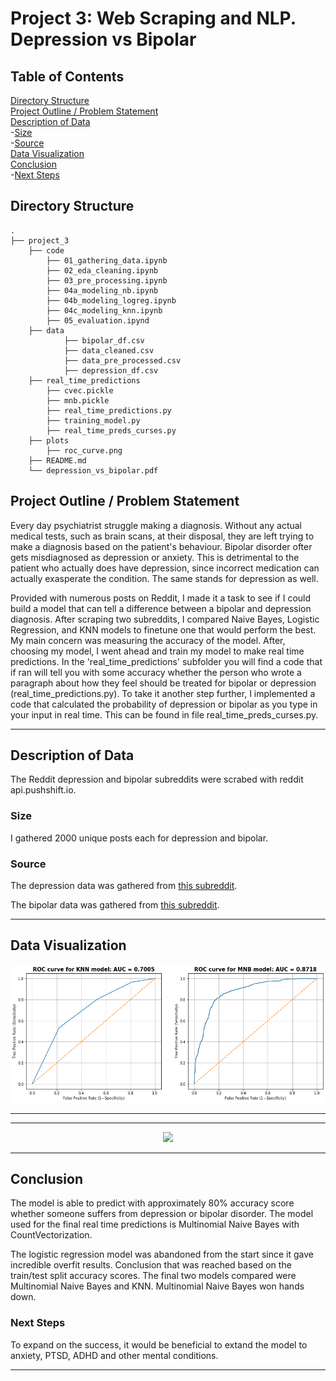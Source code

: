 # Project 3: Web Scraping and NLP. Depression vs Bipolar

## Table of Contents

[Directory Structure](#Directory-Structure)<br>
[Project Outline / Problem Statement](#Project-Outline-/-Problem-Statement)<br>
[Description of Data](#Description-of-Data)<br>
-[Size](#Size)<br>
-[Source](#Source)<br>
[Data Visualization](#Data-Visualization)<br>
[Conclusion](#Conclusion)<br>
-[Next Steps](#Next-Steps)<br>


## Directory Structure

```
.
├── project_3
    ├── code
        ├── 01_gathering_data.ipynb
        ├── 02_eda_cleaning.ipynb
        ├── 03_pre_processing.ipynb
        ├── 04a_modeling_nb.ipynb
        ├── 04b_modeling_logreg.ipynb
        ├── 04c_modeling_knn.ipynb
        ├── 05_evaluation.ipynd
    ├── data
            ├── bipolar_df.csv
            ├── data_cleaned.csv
            ├── data_pre_processed.csv
            ├── depression_df.csv
    ├── real_time_predictions
        ├── cvec.pickle
        ├── mnb.pickle
        ├── real_time_predictions.py
        ├── training_model.py
        ├── real_time_preds_curses.py
    ├── plots
        ├── roc_curve.png   
    ├── README.md
    └── depression_vs_bipolar.pdf
```

## Project Outline / Problem Statement

Every day psychiatrist struggle making a diagnosis. Without any actual medical tests, such as brain scans, at their disposal, they are left trying to make a diagnosis based on the patient's behaviour. Bipolar disorder ofter gets misdiagnosed as depression or anxiety. This is detrimental to the patient who actually does have depression, since incorrect medication can actually exasperate the condition. The same stands for depression as well.

Provided with numerous posts on Reddit, I made it a task to see if I could build a model that can tell a difference between a bipolar and depression diagnosis. After scraping two subreddits, I compared Naive Bayes, Logistic Regression, and KNN models to finetune one that would perform the best. My main concern was measuring the accuracy of the model. After, choosing my model, I went ahead and train my model to make real time predictions. In the 'real_time_predictions' subfolder you will find a code that if ran will tell you with some accuracy whether the person who wrote a paragraph about how they feel should be treated for bipolar or depression (real_time_predictions.py). To take it another step further, I implemented a code that calculated the probability of depression or bipolar as you type in your input in real time. This can be found in file real_time_preds_curses.py.


---
## Description of Data

The Reddit depression and bipolar subreddits were scrabed with reddit api.pushshift.io.


### Size

I gathered 2000 unique posts each for depression and bipolar.


### Source

The depression data was gathered from [this subreddit](https://www.reddit.com/r/depression/).

The bipolar data was gathered from [this subreddit](https://www.reddit.com/r/bipolar/).

---
## Data Visualization

<img src="./plots/roc_curve.png">

---

---

<p align="center"><img src="./plots/curses_real_time_preds.gif"></p>


---
## Conclusion

The model is able to predict with approximately 80% accuracy score whether someone suffers from depression or bipolar disorder. The model used for the final real time predictions is Multinomial Naive Bayes with CountVectorization.

The logistic regression model was abandoned from the start since it gave incredible overfit results. Conclusion that was reached based on the train/test split accuracy scores. The final two models compared were Multinomial Naive Bayes and KNN. Multinomial Naive Bayes won hands down.



### Next Steps

To expand on the success, it would be beneficial to extand the model to anxiety, PTSD, ADHD and other mental conditions.

---
